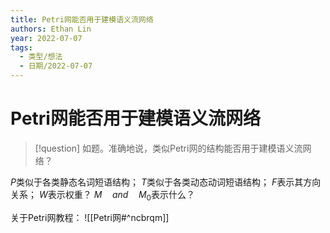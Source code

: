 ```yaml
---
title: Petri网能否用于建模语义流网络
authors: Ethan Lin
year: 2022-07-07 
tags:
  - 类型/想法  
  - 日期/2022-07-07 
---
```



# Petri网能否用于建模语义流网络






> [!question]
> 如题。准确地说，类似Petri网的结构能否用于建模语义流网络？


$P$类似于各类静态名词短语结构；
$T$类似于各类动态动词短语结构；
$F$表示其方向关系；
$W$表示权重？
$M \quad and \quad M_0$表示什么？


关于Petri网教程：
![[Petri网#^ncbrqm]]


